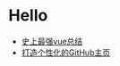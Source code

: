 # Hello

- [史上最强vue总结](https://juejin.im/post/6850037277675454478)
- [打造个性化的GitHub主页](https://juejin.im/post/6854573219660660743)